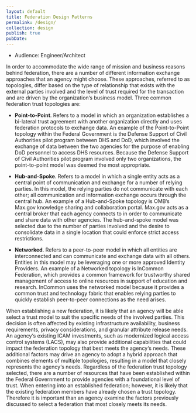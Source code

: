 ```yaml
---
layout: default
title: Federation Design Patterns  
permalink: /design/
collection: design
publish: true
pubDate: 
---
```


- Audience: Engineer/Architect

In order to accommodate the wide range of mission and business reasons behind federation, there
are a number of different information exchange approaches that an agency might choose. These
approaches, referred to as topologies, differ based on the type of relationship that exists with the
external parties involved and the level of trust required for the transaction and are driven by the
organization‘s business model. Three common federation trust topologies are:

- **Point-to-Point**. Refers to a model in which an organization establishes a bi-lateral trust
agreement with another organization directly and uses federation protocols to exchange
data. An example of the Point-to-Point topology within the Federal Government is the
Defense Support of Civil Authorities pilot program between DHS and DoD, which
involved the exchange of data between the two agencies for the purpose of enabling DoD
personnel to access DHS resources. Because the Defense Support of Civil Authorities
pilot program involved only two organizations, the point-to-point model was deemed the
most appropriate.

- **Hub-and-Spoke**. Refers to a model in which a single entity acts as a central point of
communication and exchange for a number of relying parties. In this model, the relying
parties do not communicate with each other; all communication and information
exchange occurs through the central hub. An example of a Hub-and-Spoke topology is
OMB‘s Max.gov knowledge sharing and collaboration portal. Max.gov acts as a central
broker that each agency connects to in order to communicate and share data with other
agencies. The hub-and-spoke model was selected due to the number of parties involved
and the desire to consolidate data in a single location that could enforce strict access
restrictions.

- **Networked**. Refers to a peer-to-peer model in which all entities are interconnected and
can communicate and exchange data with all others. Entities in this model may be
leveraging one or more approved Identity Providers. An example of a Networked
topology is InCommon Federation, which provides a common framework for trustworthy
shared management of access to online resources in support of education and research.
InCommon uses the networked model because it provides a common trust and technology
fabric that enables relying parties to quickly establish peer-to-peer connections as the
need arises.

When establishing a new federation, it is likely that an agency will be able select a trust model to
suit the specific needs of the involved parties. This decision is often affected by existing
infrastructure availability, business requirements, privacy considerations, and granular attribute
release needs. An agency‘s existing ICAM investments, such as modernized logical access
control systems (LACS), may also provide additional capabilities that could impact the
federation topology that best meets the agency‘s needs. These additional factors may drive an
agency to adopt a hybrid approach that combines elements of multiple topologies, resulting in a
model that closely represents the agency‘s needs. Regardless of the federation trust topology
selected, there are a number of resources that have been established within the Federal
Government to provide agencies with a foundational level of trust. When entering into an
established federation; however, it is likely that the existing federation members have already
chosen a trust topology. Therefore it is important than an agency examine the factors previously
discussed to select a federation that most closely meets its needs.




















